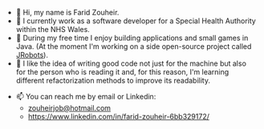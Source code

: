 - 👋 Hi, my name is Farid Zouheir.
- :office: I currently work as a software developer for a Special Health Authority within the NHS Wales.
- 👀 During my free time I enjoy building applications and small games in Java. (At the moment I'm working on a side open-source project called [JRobots](https://github.com/zhrfrd/JRobots)).
- 🌱 I like the idea of writing good code not just for the machine but also for the person who is reading it and, for this reason, I'm learning different refactorization methods to improve its readability.
<!-- - 💞️ I’m looking to collaborate on  -->
- 📫 You can reach me by email or Linkedin:
  - zouheirjob@hotmail.com
  - https://www.linkedin.com/in/farid-zouheir-6bb329172/

<!---
zhrfrd/zhrfrd is a ✨ special ✨ repository because its `README.md` (this file) appears on your GitHub profile.
You can click the Preview link to take a look at your changes.
--->
